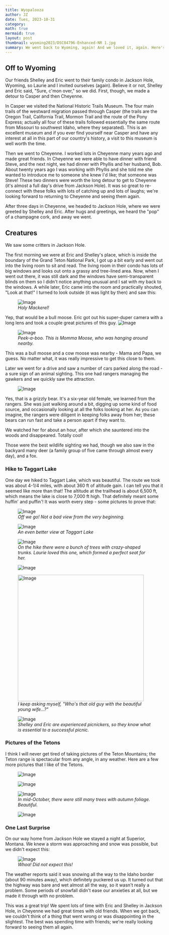 ```yaml
---
title: Wyopalooza
author: JZ
date: Tues, 2023-10-31
category: 
math: true
mermaid: true
layout: post
thumbnail: wyoming2023/DSC04796-Enhanced-NR 1.jpg
summary: We went back to Wyoming, again! And we loved it, again. Here's a post about our almost-two weeks in this most underrated state.
---  
```

<h2>Off to Wyoming</H2>
Our friends Shelley and Eric went to their family condo in Jackson Hole, Wyoming, so Laurie and I invited ourselves (again). Believe it or not, Shelley and Eric said, "Sure, c'mon over," so we did. First, though, we made a detour to Casper and then Cheyenne.

In Casper we visited the National Historic Trails Museum. The four main trails of the westward migration passed through Casper (the trails are the Oregon Trail, California Trail, Mormon Trail and the route of the Pony Express; actually all four of these trails followed essentially the same route from Missouri to southwest Idaho, where they separated). This is an excellent museum and if you ever find yourself near Casper and have any interest at all in this part of our country's history, a visit to this museum is well worth the time.

Then we went to Cheyenne. I worked lots in Cheyenne many years ago and made great friends. In Cheyenne we were able to have dinner with friend Steve, and the next  night, we had dinner with Phyllis and her husband, Bob. About twenty years ago I was working with Phyllis and she told me she wanted to introduce me to someone she knew I'd like; that someone was Steve! These two dinners were worth the long detour to get to Cheyenne (it's almost a full day's drive from Jackson Hole). It was so great to re-connect with these folks with lots of catching up and lots of laughs; we're looking forward to returning to Cheyenne and seeing them again.

After three days in Cheyenne, we headed to Jackson Hole, where we were greeted by Shelley and Eric. After hugs and greetings, we heard the "pop" of a champagne cork, and away we went. 

<h2>Creatures</h2>
We saw some critters in Jackson Hole.

The first morning we were at Eric and Shelley's place, which is inside the boundary of the Grand Teton National Park, I got up a bit early and went out into the living room to sit and read. The living room in their condo has lots of big windows and looks out onto a grassy and tree-lined area. Now, when I went out there, it was still dark and the windows have semi-transparent blinds on them so I didn't notice anything unusual and I sat with my back to the windows. A while later, Eric came into the room and practically shouted, "Look at that!" I turned to look outside (it was light by then) and saw this:

<figure >
	<img class = 'portrait' src="{{ "wyoming2023/moose1.jpg" | prepend: site.imageurl | prepend: site.baseurl  }}" alt="Image" />
	<figcaption><em>Holy Mackerel!</em></figcaption>
</figure>
Yep, that would be a bull moose. Eric got out his super-duper camera with a long lens and took a couple great pictures of this guy.
<figured >
	<img class = 'landscape' src="{{ "wyoming2023/DSC04796-Enhanced-NR 1.jpg" | prepend: site.imageurl | prepend: site.baseurl  }}" alt="Image" />
	<figcaption><em></em></figcaption>
</figure>
<figure class = 'portrait' >
	<img class = 'portrait' src="{{ "wyoming2023/DSC04749-Enhanced-NR.jpg" | prepend: site.imageurl | prepend: site.baseurl  }}" alt="Image" />
	<figcaption><em>Peek-a-boo. This is Momma Moose, who was hanging around nearby.</em></figcaption>
</figure>

This was a bull moose and a cow moose was nearby - Mama and Papa, we guess. No matter what, it was really impressive to get this close to them.

Later we went for a drive and saw a number of cars parked along the road - a sure sign of an animal sighting. This one had rangers managing the gawkers and we quickly saw the attraction.
<figure class = 'landscape' >
	<img class = 'landscape' src="{{ "wyoming2023/DSC04938-Enhanced-NR.jpg" | prepend: site.imageurl | prepend: site.baseurl  }}" alt="Image" />
	<figcaption><em></em></figcaption>
</figure>
Yes, that is a grizzly bear. It's a six-year old female, we learned from the rangers. She was just walking around a bit, digging up some kind of food source, and occasionally looking at all the folks looking at her. As you can imagine, the rangers were diligent in keeping folks away from her; these bears can run fast and take a person apart if they want to. 

We watched her for about an hour, after which she sauntered into the woods and disappeared. Totally cool!

Those were the best wildlife sighting we had, though we also saw in the backyard many deer (a family group of five came through almost every day), and a fox. 

<h3>Hike to Taggart Lake</h3>
One day we hiked to Taggart Lake, which was beautiful. The route we took was about 4-1/4 miles, with about 360 ft of altitude gain. I can tell you that it seemed like more than that! The altitude at the trailhead is about 6,500 ft, which means the lake is close to 7,000 ft high. That definitely meant some huffin' and puffin'! It was worth every step - some pictures to prove that:

<figure class = 'landscape' >
	<img class = 'landscape' src="{{ "wyoming2023/DSC05291.jpg" | prepend: site.imageurl | prepend: site.baseurl  }}" alt="Image" />
	<figcaption><em>Off we go! Not a bad view from the very beginning.</em></figcaption>
</figure>

<figure class = 'landscape' >
	<img class = 'landscape' src="{{ "wyoming2023/DSC05318.jpg" | prepend: site.imageurl | prepend: site.baseurl  }}" alt="Image" />
	<figcaption><em>An even better view at Taggart Lake</em></figcaption>
</figure>
<figure class = 'portrait' >
	<img class = 'portrait' src="{{ "wyoming2023/lz.jpg" | prepend: site.imageurl | prepend: site.baseurl  }}" alt="Image" />
	<figcaption><em>On the hike there were a bunch of trees with crazy-shaped trunks. Laurie loved this one, which formed a perfect seat for her.</em></figcaption>
</figure>

<figure class = 'landscape' >
	<img class = 'landscape' src="{{ "wyoming2023/zs4.jpg" | prepend: site.imageurl | prepend: site.baseurl  }}" alt="Image" />
	<figcaption><em></em></figcaption>
</figure>

<figure>
	<img class = 'landscape' style="height:400px;" src="{{ "wyoming2023/zs5.jpg" | prepend: site.imageurl | prepend: site.baseurl  }}" alt="Image" />
	<figcaption><em>I keep asking myself, "Who's that old guy with the beautiful young wife...?"</em></figcaption>
</figure>

<figure class = 'landscape' >
	<img class = 'landscape' src="{{ "wyoming2023/DSC05254.jpg" | prepend: site.imageurl | prepend: site.baseurl  }}" alt="Image" />
	<figcaption><em>Shelley and Eric are experienced picnickers, so they know what is essential to a successful picnic. </em></figcaption>
</figure>
<h3>Pictures of the Tetons</h3>
I think I will never get tired of taking pictures of the Teton Mountains; the Teton range is spectacular from any angle, in any weather. Here are a few more pictures that I like of the Tetons.
<figure class = 'landscape' >
	<img class = 'landscape' src="{{ "wyoming2023/DSC05328.jpg" | prepend: site.imageurl | prepend: site.baseurl  }}" alt="Image" />
	<figcaption><em></em></figcaption>
</figure>

<figure class = 'landscape' >
	<img class = 'landscape' src="{{ "wyoming2023/DSC05336.jpg" | prepend: site.imageurl | prepend: site.baseurl  }}" alt="Image" />
	<figcaption><em></em></figcaption>
</figure>

<figure class = 'landscape' >
	<img class = 'landscape' src="{{ "wyoming2023/DSC05340.jpg" | prepend: site.imageurl | prepend: site.baseurl  }}" alt="Image" />
	<figcaption><em>In mid-October, there were still many trees with autumn foliage. Beautiful.</em></figcaption>
</figure>

<figure class = 'landscape' >
	<img class = 'landscape' src="{{ "wyoming2023/DSC05342.jpg" | prepend: site.imageurl | prepend: site.baseurl  }}" alt="Image" />
	<figcaption><em></em></figcaption>
</figure>

<h3>One Last Surprise</h3>
On our way home from Jackson Hole we stayed a night at Superior, Montana. We knew a storm was approaching and snow was possible, but we didn't expect this:
<figure class = 'landscape' >
	<img class = 'landscape' src="{{ "wyoming2023/IMG_6102 2.jpg" | prepend: site.imageurl | prepend: site.baseurl  }}" alt="Image" />
	<figcaption><em>Whoa! Did not expect this!</em></figcaption>
</figure>
The weather reports said it was snowing all the way to the Idaho border (about 90 minutes away), which definitely puckered us up. It turned out that the highway was bare and wet almost all the way, so it wasn't really a problem. Some periods of snowfall didn't ease our anxieties at all, but we made it through with no problem. 

This was a great trip! We spent lots of time with Eric and Shelley in Jackson Hole, in Cheyenne we had great times with old friends. When we got back, we couldn't think of a thing that went wrong or was disappointing in the slightest. The best was spending time with friends; we're really looking forward to seeing them all again.